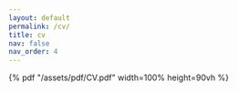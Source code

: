 ```yaml
---
layout: default
permalink: /cv/
title: cv
nav: false
nav_order: 4
---
```


{% pdf "/assets/pdf/CV.pdf" width=100% height=90vh %}